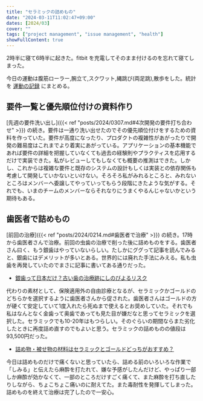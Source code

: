 ```yaml
---
title: "セラミックの詰めもの"
date: "2024-03-11T11:02:47+09:00"
dates: [2024/03]
cover: ""
tags: ["project management", "issue management", "health"]
showFullContent: true
---
```


2時半に寝て6時半に起きた。fitbit を充電してそのまま付けるのを忘れて寝てしまった。

今日の運動は腹筋ローラー,腕立て,スクワット,縄跳び(両足跳),散歩をした。統計を [運動の記録](https://docs.google.com/spreadsheets/d/1bg85QtM-LciUgey8I79uI7vW2PEwsP6TVdeIRVkACBg/edit?usp=sharing) にまとめる。

## 要件一覧と優先順位付けの資料作り

[先週の要件洗い出し]({{< ref "posts/2024/0307.md#4次開発の要件打ち合わせ" >}}) の続き。要件は一通り洗い出せたのでその優先順位付けをするための資料を作っていた。要件が高度になったり、プロダクトの複雑性があがったりで開発の難易度はこれまでより着実にあがっている。アプリケーションの基本機能であれば要件の詳細を把握していなくても過去の経験則やプラクティスを応用するだけで実装できた。私がレビューしてもしなくても概要の推測はできた。しかし、これからは複雑な要件と既存のシステムの設計もしくは実装との依存関係も考慮して開発していかないといけない。そろそろ私がみれるところと、みれないところはメンバーへ委譲してやっていってもらう段階にきたような気がする。それでも、いまのチームのメンバーならそれなりにうまくやるんじゃないかという期待もある。

## 歯医者で詰めもの

[前回の治療]({{< ref "posts/2024/0214.md#歯医者で治療" >}}) の続き。17時から歯医者さんで治療。前回の虫歯の治療で削った後に詰めものをする。歯医者さん曰く、もう銀歯はやっていないらしい。たしかにググって記事を読んでみると、銀歯にはデメリットが多いとある。世界的には廃れた手法にみえる。私も虫歯を再発していたのでまさに記事に書いてある通りだった。

* [銀歯って日本だけ？古い歯の治療跡にしのびよるリスク](https://www.wisteria-dental-office.com/column/%E9%8A%80%E6%AD%AF%E3%81%A3%E3%81%A6%E6%97%A5%E6%9C%AC%E3%81%A0%E3%81%91%EF%BC%9F%E5%8F%A4%E3%81%84%E6%AD%AF%E3%81%AE%E6%B2%BB%E7%99%82%E8%B7%A1%E3%81%AB%E3%81%97%E3%81%AE%E3%81%B3%E3%82%88%E3%82%8B/)

代わりの素材として、保険適用外の自由診療となるが、セラミックかゴールドのどちらかを選択するように歯医者さんから促された。歯医者さんはゴールドの方が硬くて安定していて1度入れたら死ぬまで使えるとお奨めしていた。それでも私はなんとなく金歯って奥歯であっても見た目が嫌だなと思ってセラミックを選択した。セラミックでも10-20年はもつらしい。そのぐらいの期間ならまた劣化したときに再度詰め直すのでもよいと思う。セラミックの詰めものの値段は93,500円だった。

* [詰め物・被せ物の材料はセラミックとゴールドどっちがおすすめ？](https://www.sakurai-dental.net/blog/2022/05/post-6-805426.html)

今日は詰めものだけで痛くないと思っていたら、詰める前のいろいろな作業で「しみる」と伝えたら麻酔を打たれて、嫌な予感がしたんだけど、やっぱり一部しか麻酔が効かなくて、一部のところだけすごく痛くて、また麻酔を打ち直したりしながら、ちょこちょこ痛いのに耐えてた。また毒耐性を発揮してしまった。詰めものを終えて治療は完了したので一安心。
